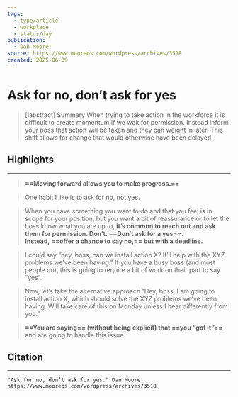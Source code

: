 ```yaml
---
tags:
  - type/article
  - workplace
  - status/day
publication:
  - Dan Moore!
source: https://www.mooreds.com/wordpress/archives/3518
created: 2025-06-09
---
```

# Ask for no, don’t ask for yes

> [!abstract] Summary
> When trying to take action in the workforce it is difficult to create momentum if we wait for permission. Instead inform your boss that action will be taken and they can weight in later. This shift allows for change that would otherwise have been delayed.
## Highlights
---
> **==Moving forward allows you to make progress.==**

> One habit I like is to ask for no, not yes.

> When you have something you want to do and that you feel is in scope for your position, but you want a bit of reassurance or to let the boss know what you are up to, **it’s common to reach out and ask them for permission. Don’t. ==Don’t ask for a yes==. Instead, ==offer a chance to say no,== but with a deadline.**

> I could say “hey, boss, can we install action X? It’ll help with the XYZ problems we’ve been having.”
> If you have a busy boss (and most people do), this is going to require a bit of work on their part to say “yes”.

> Now, let’s take the alternative approach.”Hey, boss, I am going to install action X, which should solve the XYZ problems we’ve been having. Will take care of this on Monday unless I hear differently from you.”

> **==You are saying== (without being explicit) that ==you “got it”==** and are going to handle this issue.
## Citation
---
```
"Ask for no, don’t ask for yes." Dan Moore. https://www.mooreds.com/wordpress/archives/3518
```